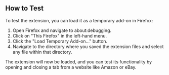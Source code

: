 ## How to Test

To test the extension, you can load it as a temporary add-on in Firefox:

   1. Open Firefox and navigate to about:debugging.
   2. Click on "This Firefox" in the left-hand menu.
   3. Click the "Load Temporary Add-on..." button.
   4. Navigate to the directory where you saved the extension files and select any file within that directory.

  The extension will now be loaded, and you can test its functionality by opening and closing a tab from a website like Amazon or
  eBay.
